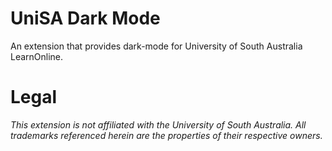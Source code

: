 # UniSA Dark Mode
An extension that provides dark-mode for University of South Australia LearnOnline.

# Legal
*This extension is not affiliated with the University of South Australia. All trademarks referenced herein are the properties of their respective owners.*
